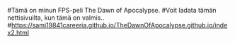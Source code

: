 #Tämä on minun FPS-peli The Dawn of Apocalypse. 
#Voit ladata tämän nettisivuilta, kun tämä on valmis..
#https://sami19841careeria.github.io/TheDawnOfApocalypse.github.io/index2.html
